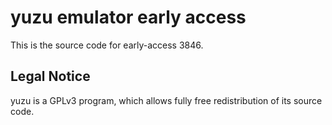 yuzu emulator early access
=============

This is the source code for early-access 3846.

## Legal Notice

yuzu is a GPLv3 program, which allows fully free redistribution of its source code.